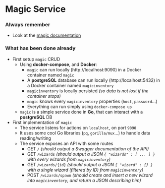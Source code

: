 # Magic Service

### Always remember
 - Look at the [magic documentation](https://github.com/rbobillo/OnDiraitDeLaMagie/blob/master/documentation/On%20Dirait%20De%20La%20Magie%20-%20magic.pdf)
 
### What has been done already
 - First setup `magic` CRUD
   - Using **docker-compose**, and **Docker**:
     - `magic` can run locally (http://localhost:9090) in a Docker container named `magic`
     - A **postgreSQL** database can run locally (http://localhost:5432) in a Docker container named `magicinventory`
     - `magicinventory` is locally persisted _(so data is not lost if the container stops)_
     - `magic` knows every `magicinventory` properties (`host`, `password`...)
     - Everything can run simply using `docker-compose up`
   - `magic` is a simple service done in **Go**, that can interact with a **postgreSQL** DB
  - First implementation of `magic`
    - The service listens for actions on `localhost`, on port `9090`
    - It uses some cool Go libraries (`pq`, `gorilla/mux`...) to handle data reading/writing
    - The service exposes an API with some routes
      - GET  `/` _(should output a Swagger documentation of the API)_
      - GET  `/wizards` _(should output a JSON `{ "wizards" : [ ... ] }` with every wizards from `magicinventory`)_
      - GET  `/wizards/{id}` _(should output a JSON `{ "wizard" : {} }` with a single wizard (filtered by ID) from `magicinventory`)_
      - POST `/wizards/spawn` _(should create and insert a new wizard into `magicinventory`, and return a JSON describing him)_
      